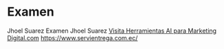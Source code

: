 # Examen
Jhoel Suarez Examen
Jhoel Suarez 
<a href="(https://marketing-digitaljhoel.blogspot.com/2025/07/herramientas-ai-que-agilitan-las.html)">Visita Herramientas AI para Marketing Digital.com</a>
https://www.servientrega.com.ec/
